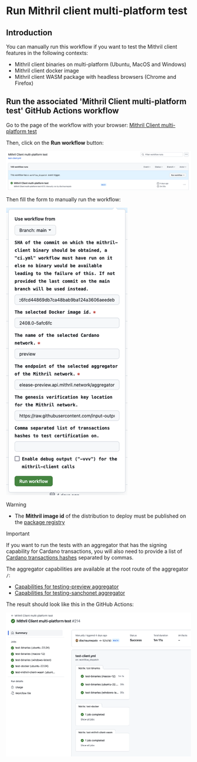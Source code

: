 # Run Mithril client multi-platform test

## Introduction

You can manually run this workflow if you want to test the Mithril client features in the following contexts:
- Mithril client binaries on multi-platform (Ubuntu, MacOS and Windows)
- Mithril client docker image
- Mithril client WASM package with headless browsers (Chrome and Firefox)

## Run the associated 'Mithril Client multi-platform test' GitHub Actions workflow

Go to the page of the workflow with your browser: [Mithril Client multi-platform test](https://github.com/input-output-hk/mithril/actions/workflows/test-client.yml)

Then, click on the **Run workflow** button:

![Run workflow button](./img/run-workflow-button.png)

Then fill the form to manually run the workflow:

![Run workflow form](./img/run-workflow-form.png)

> [!WARNING]
> - The **Mithril image id** of the distribution to deploy must be published on the [package registry](https://github.com/orgs/input-output-hk/packages?repo_name=mithril)

> [!IMPORTANT]
> If you want to run the tests with an aggregator that has the signing capability for Cardano transactions, you will also need to provide a list of [Cardano transactions hashes](https://sancho.cexplorer.io/tx) separated by commas.
>
> The aggregator capabilities are available at the root route of the aggregator `/`:
> - [Capabilities for testing-preview aggregator](https://aggregator.testing-preview.api.mithril.network/aggregator)
> - [Capabilities for testing-sanchonet aggregator](https://aggregator.testing-sanchonet.api.mithril.network/aggregator)


The result should look like this in the GitHub Actions:

![Run workflow result](./img/run-workflow-result.png)
